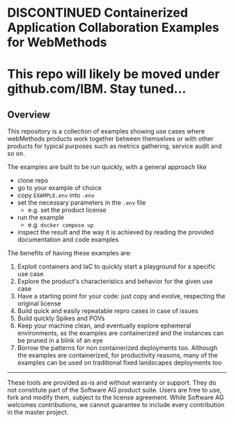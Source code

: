 # DISCONTINUED Containerized Application Collaboration Examples for WebMethods

# This repo will likely be moved under github.com/IBM. Stay tuned...

## Overview

This repository is a collection of examples showing use cases where webMethods products work together between themselves or with other products for typical purposes such as metrics gathering, service audit and so on.

The examples are built to be run quickly, with a general approach like

- clone repo
- go to your example of choice
- copy `EXAMPLE.env` into `.env`
- set the necessary parameters in the `.env` file 
  - e.g. set the product license
- run the example
  - e.g. `docker compose up`
- inspect the result and the way it is achieved by reading the provided documentation and code examples

The benefits of having these examples are:

1. Exploit containers and IaC to quickly start a playground for a specific use case
2. Explore the product's characteristics and behavior for the given use case
3. Have a starting point for your code: just copy and evolve, respecting the original license
4. Build quick and easily repeatable repro cases in case of issues
5. Build quickly Spikes and POVs
6. Keep your machine clean, and eventually explore ephemeral environments, as the examples are containerized and the instances can be pruned in a blink of an eye
7. Borrow the patterns for non containerized deployments too. Although the examples are containerized, for productivity reasons, many of the examples can be used on traditional fixed landscapes deployments too

------------------------------

These tools are provided as-is and without warranty or support. They do not constitute part of the Software AG product suite. Users are free to use, fork and modify them, subject to the license agreement. While Software AG welcomes contributions, we cannot guarantee to include every contribution in the master project.
